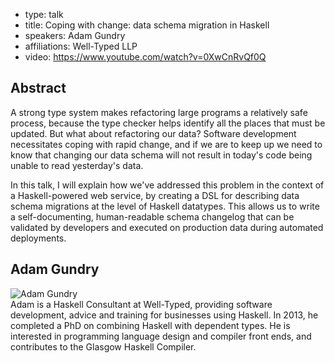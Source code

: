 - type: talk
- title: Coping with change: data schema migration in Haskell 
- speakers: Adam Gundry 
- affiliations: Well-Typed LLP 
- video: https://www.youtube.com/watch?v=0XwCnRvQf0Q

## Abstract 

A strong type system makes refactoring large programs a relatively safe process, because the type checker helps identify all the places that must be updated. But what about refactoring our data? Software development necessitates coping with rapid change, and if we are to keep up we need to know that changing our data schema will not result in today's code being unable to read yesterday's data.
 
In this talk, I will explain how we've addressed this problem in the context of a Haskell-powered web service, by creating a DSL for describing data schema migrations at the level of Haskell datatypes. This allows us to write a self-documenting, human-readable schema changelog that can be validated by developers and executed on production data during automated deployments.

## Adam Gundry 

<div class="row" media:type="text/omd">

<div class="medium-4 columns">
<img src="img/adam-gundry.jpg" alt="Adam Gundry"></img>
</div>

<div class="medium-8 columns" media:type="text/omd">
Adam is a Haskell Consultant at Well-Typed, providing software development, advice and training for businesses using Haskell. In 2013, he completed a PhD on combining Haskell with dependent types. He is interested in programming language design and compiler front ends, and contributes to the Glasgow Haskell Compiler.
</div>
</div>
